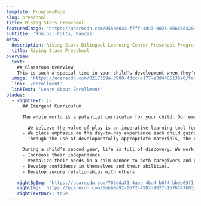 ```yaml
---
template: ProgramsPage
slug: preschool
title: Rising Stars Preschool
featuredImage: 'https://ucarecdn.com/055b06a3-f7ff-4d43-8025-666c6d42842e/'
subtitle: 'Robins, Colts, Pandas'
meta:
  description: Rising Stars Bilingual Learning Center Preschool Program, Austin Tx
  title: Rising Stars Preschool
overview:
  text: |-
    ## Classroom Overview
    This is such a special time in your child's development when they're expressing more independence through self-help skills and learning to better navigate their world through play, communication, and socialization. Your child is building skills to be a friend. Our goal is to nurture each unique personality in our class and create an environment in which your child feels safe, happy, and secure to be themselves.
  image: 'https://ucarecdn.com/0217359a-3900-43cc-b177-a3d4405136a0/foxes.jpg'
  link: '/enrollment'
  linkText: 'Learn About Enrollment'
blades:
  - rightText: |-
      ## Emergent Curriculum

      The whole world is a potential curriculum for your child. Our emergent curriculum approach acknowledges and supports the interests that emerge from the daily life of your child.

      - We believe the value of play is an imperative learning tool for young children.
      - We place emphasis on the day-to-day experience each child gains from doing, rather than how it should be done.
      - Through the use of developmentally appropriate materials, the children’s developing interests will guide the array of topics introduced throughout the school year.

      During a child’s second year, life is full of discovery. We work individually and in community to help children:
      - Increase their independence.
      - Verbalize their needs in a calm manner to both caregivers and peers.
      - Develop confidence in themselves and their abilities.
      - Develop secure relationships with others.

    rightBgImg: 'https://ucarecdn.com/702dda71-4aea-4ba4-b6f4-bbeb69f1f33d/lightBluedrawings.jpg'
    rightImg: 'https://ucarecdn.com/6ebb6a92-0672-4502-9027-1676747b0319/kidspainting.jpg'
    rightTextDark: true
---
```

